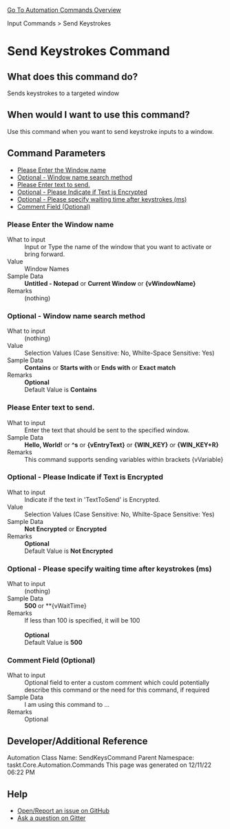 <!--TITLE: Send Keystrokes Command -->
<!-- SUBTITLE: a command in the Input Commands group. -->
[Go To Automation Commands Overview](/automation-commands.md)


Input Commands &gt; Send Keystrokes


# Send Keystrokes Command


## What does this command do?
Sends keystrokes to a targeted window


## When would I want to use this command?
Use this command when you want to send keystroke inputs to a window.


## Command Parameters
- [Please Enter the Window name](#param_0)
- [Optional - Window name search method](#param_1)
- [Please Enter text to send.](#param_2)
- [Optional - Please Indicate if Text is Encrypted](#param_3)
- [Optional - Please specify waiting time after keystrokes (ms)](#param_4)
- [Comment Field (Optional)](#param_5)


<a id="param_0"></a>
### Please Enter the Window name


<dl>
<dt>What to input</dt><dd>Input or Type the name of the window that you want to activate or bring forward.</dd>
<dt>Value</dt><dd>Window Names</dd>
<dt>Sample Data</dt><dd><strong>Untitled - Notepad</strong> or <strong>Current Window</strong> or <strong>{vWindowName}</strong></dd>
<dt>Remarks</dt><dd>(nothing)</dd>
</dl>




<a id="param_1"></a>
### Optional - Window name search method


<dl>
<dt>What to input</dt><dd>(nothing)</dd>
<dt>Value</dt><dd>Selection Values (Case Sensitive: No, Whilte-Space Sensitive: Yes)</dd>
<dt>Sample Data</dt><dd><strong>Contains</strong> or <strong>Starts with</strong> or <strong>Ends with</strong> or <strong>Exact match</strong></dd>
<dt>Remarks</dt><dd><strong>Optional</strong><br>Default Value is <strong>Contains</strong></dd>
</dl>




<a id="param_2"></a>
### Please Enter text to send.


<dl>
<dt>What to input</dt><dd>Enter the text that should be sent to the specified window.</dd>
<dt></dt><dd></dd>
<dt>Sample Data</dt><dd><strong>Hello, World!</strong> or <strong>^s</strong> or <strong>{vEntryText}</strong> or <strong>{WIN_KEY}</strong> or <strong>{WIN_KEY+R}</strong></dd>
<dt>Remarks</dt><dd>This command supports sending variables within brackets {vVariable}</dd>
</dl>




<a id="param_3"></a>
### Optional - Please Indicate if Text is Encrypted


<dl>
<dt>What to input</dt><dd>Indicate if the text in 'TextToSend' is Encrypted.</dd>
<dt>Value</dt><dd>Selection Values (Case Sensitive: No, Whilte-Space Sensitive: Yes)</dd>
<dt>Sample Data</dt><dd><strong>Not Encrypted</strong> or  <strong>Encrypted</strong></dd>
<dt>Remarks</dt><dd><strong>Optional</strong><br>Default Value is <strong>Not Encrypted</strong></dd>
</dl>




<a id="param_4"></a>
### Optional - Please specify waiting time after keystrokes (ms)


<dl>
<dt>What to input</dt><dd>(nothing)</dd>
<dt></dt><dd></dd>
<dt>Sample Data</dt><dd><strong>500</strong> or **{vWaitTime}</dd>
<dt>Remarks</dt><dd>If less than 100 is specified, it will be 100<br><br>
<strong>Optional</strong><br>Default Value is <strong>500</strong></dd>
</dl>




<a id="param_5"></a>
### Comment Field (Optional)


<dl>
<dt>What to input</dt><dd>Optional field to enter a custom comment which could potentially describe this command or the need for this command, if required</dd>
<dt></dt><dd></dd>
<dt>Sample Data</dt><dd>I am using this command to ...</dd>
<dt>Remarks</dt><dd>Optional</dd>
</dl>




## Developer/Additional Reference
Automation Class Name: SendKeysCommand
Parent Namespace: taskt.Core.Automation.Commands
This page was generated on 12/11/22 06:22 PM


## Help
- [Open/Report an issue on GitHub](https://github.com/saucepleez/taskt/issues/new)
- [Ask a question on Gitter](https://gitter.im/taskt-rpa/Lobby)
